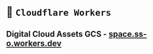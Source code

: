 # 👷 `Cloudflare Workers`

## Digital Cloud Assets GCS - [space.ss-o.workers.dev](https://space.ss-o.workers.dev)
